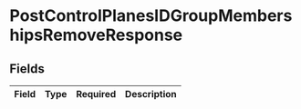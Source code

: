 # PostControlPlanesIDGroupMembershipsRemoveResponse


## Fields

| Field       | Type        | Required    | Description |
| ----------- | ----------- | ----------- | ----------- |